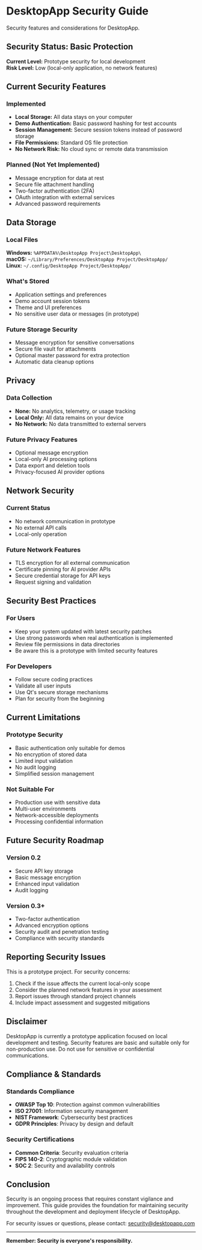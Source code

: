 # DesktopApp Security Guide

Security features and considerations for DesktopApp.

## Security Status: Basic Protection

**Current Level:** Prototype security for local development  
**Risk Level:** Low (local-only application, no network features)

## Current Security Features

### Implemented
- **Local Storage:** All data stays on your computer
- **Demo Authentication:** Basic password hashing for test accounts
- **Session Management:** Secure session tokens instead of password storage
- **File Permissions:** Standard OS file protection
- **No Network Risk:** No cloud sync or remote data transmission

### Planned (Not Yet Implemented)
- Message encryption for data at rest
- Secure file attachment handling
- Two-factor authentication (2FA)
- OAuth integration with external services
- Advanced password requirements

## Data Storage

### Local Files
**Windows:** `%APPDATA%\DesktopApp Project\DesktopApp\`  
**macOS:** `~/Library/Preferences/DesktopApp Project/DesktopApp/`  
**Linux:** `~/.config/DesktopApp Project/DesktopApp/`

### What's Stored
- Application settings and preferences
- Demo account session tokens
- Theme and UI preferences
- No sensitive user data or messages (in prototype)

### Future Storage Security
- Message encryption for sensitive conversations
- Secure file vault for attachments
- Optional master password for extra protection
- Automatic data cleanup options

## Privacy

### Data Collection
- **None:** No analytics, telemetry, or usage tracking
- **Local Only:** All data remains on your device
- **No Network:** No data transmitted to external servers

### Future Privacy Features
- Optional message encryption
- Local-only AI processing options
- Data export and deletion tools
- Privacy-focused AI provider options

## Network Security

### Current Status
- No network communication in prototype
- No external API calls
- Local-only operation

### Future Network Features
- TLS encryption for all external communication
- Certificate pinning for AI provider APIs
- Secure credential storage for API keys
- Request signing and validation

## Security Best Practices

### For Users
- Keep your system updated with latest security patches
- Use strong passwords when real authentication is implemented
- Review file permissions in data directories
- Be aware this is a prototype with limited security features

### For Developers
- Follow secure coding practices
- Validate all user inputs
- Use Qt's secure storage mechanisms
- Plan for security from the beginning

## Current Limitations

### Prototype Security
- Basic authentication only suitable for demos
- No encryption of stored data
- Limited input validation
- No audit logging
- Simplified session management

### Not Suitable For
- Production use with sensitive data
- Multi-user environments
- Network-accessible deployments
- Processing confidential information

## Future Security Roadmap

### Version 0.2
- Secure API key storage
- Basic message encryption
- Enhanced input validation
- Audit logging

### Version 0.3+
- Two-factor authentication
- Advanced encryption options
- Security audit and penetration testing
- Compliance with security standards

## Reporting Security Issues

This is a prototype project. For security concerns:
1. Check if the issue affects the current local-only scope
2. Consider the planned network features in your assessment
3. Report issues through standard project channels
4. Include impact assessment and suggested mitigations

## Disclaimer

DesktopApp is currently a prototype application focused on local development and testing. Security features are basic and suitable only for non-production use. Do not use for sensitive or confidential communications.

## Compliance & Standards

### Standards Compliance
- **OWASP Top 10**: Protection against common vulnerabilities
- **ISO 27001**: Information security management
- **NIST Framework**: Cybersecurity best practices
- **GDPR Principles**: Privacy by design and default

### Security Certifications
- **Common Criteria**: Security evaluation criteria
- **FIPS 140-2**: Cryptographic module validation
- **SOC 2**: Security and availability controls

## Conclusion

Security is an ongoing process that requires constant vigilance and improvement. This guide provides the foundation for maintaining security throughout the development and deployment lifecycle of DesktopApp.

For security issues or questions, please contact: security@desktopapp.com

---

**Remember: Security is everyone's responsibility.**
